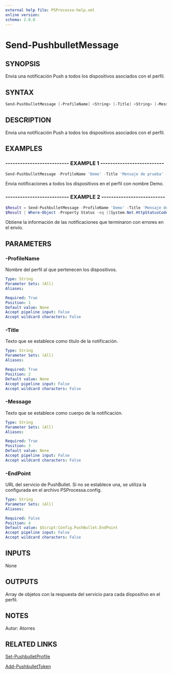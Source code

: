 ```yaml
---
external help file: PSProcessa-help.xml
online version: 
schema: 2.0.0
---
```


# Send-PushbulletMessage

## SYNOPSIS
Envia una notificación Push a todos los dispositivos asociados con el perfil.

## SYNTAX

```powershell
Send-PushbulletMessage [-ProfileName] <String> [-Title] <String> [-Message] <String> [[-EndPoint] <String>]
```

## DESCRIPTION
Envia una notificación Push a todos los dispositivos asociados con el perfil.

## EXAMPLES

### -------------------------- EXAMPLE 1 --------------------------
```powershell
Send-PushbulletMessage -ProfileName 'Demo' -Title 'Mensaje de prueba' -Message 'Lorem ipsum dolor sit amet'
```
Envia notificaciones a todos los dispositivos en el perfil con nombre Demo.

### -------------------------- EXAMPLE 2 --------------------------
```powershell
$Result = Send-PushbulletMessage -ProfileName 'Demo' -Title 'Mensaje de prueba' -Message 'Lorem ipsum dolor sit amet'
$Result | Where-Object -Property Status -eq ([System.Net.HttpStatusCode]::BadRequest)
```
Obtiene la información de las notificaciones que terminaron con errores en el envío.

## PARAMETERS

### -ProfileName
Nombre del perfil al que pertenecen los dispositivos.

```yaml
Type: String
Parameter Sets: (All)
Aliases: 

Required: True
Position: 1
Default value: None
Accept pipeline input: False
Accept wildcard characters: False
```

### -Title
Texto que se establece como titulo de la notificación.

```yaml
Type: String
Parameter Sets: (All)
Aliases: 

Required: True
Position: 2
Default value: None
Accept pipeline input: False
Accept wildcard characters: False
```

### -Message
Texto que se establece como cuerpo de la notificación.

```yaml
Type: String
Parameter Sets: (All)
Aliases: 

Required: True
Position: 3
Default value: None
Accept pipeline input: False
Accept wildcard characters: False
```

### -EndPoint
URL del servicio de PushBullet. Si no se establece una, se utiliza la configurada en el archivo PSProcessa.config.

```yaml
Type: String
Parameter Sets: (All)
Aliases: 

Required: False
Position: 4
Default value: $Script:Config.PushBullet.EndPoint
Accept pipeline input: False
Accept wildcard characters: False
```

## INPUTS
None

## OUTPUTS

Array de objetos con la respuesta del servicio para cada dispositivo en el perfil.

## NOTES
Autor: Atorres

## RELATED LINKS

[Set-PushbulletProfile](Set-PushbulletProfile.md)

[Add-PushbulletToken](Add-PushbulletToken.md)


